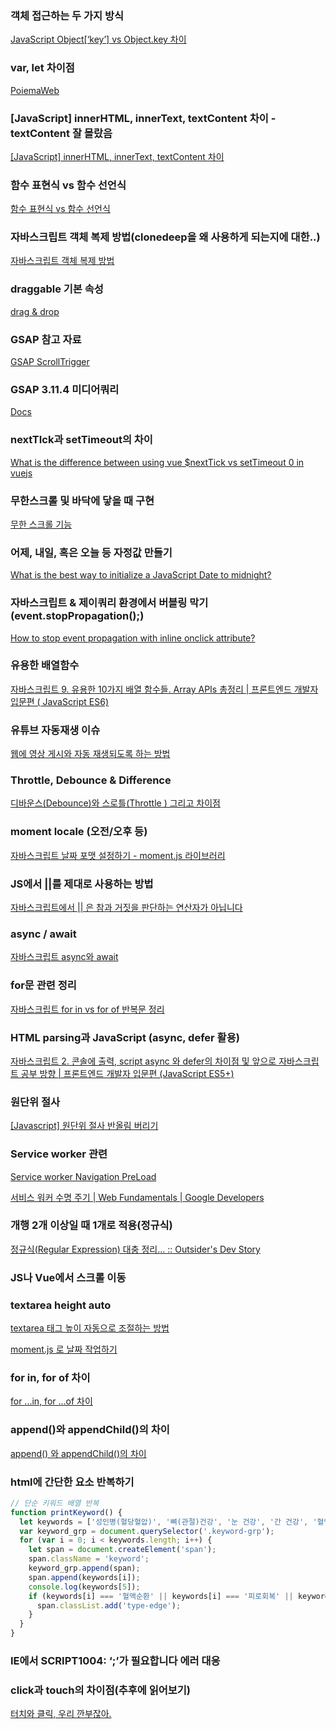 ### 객체 접근하는 두 가지 방식

[JavaScript Object[‘key’] vs Object.key 차이](https://medium.com/sjk5766/javascript-object-key-vs-object-key-차이-3c21eb49b763)

### var, let 차이점

[PoiemaWeb](https://poiemaweb.com/es6-block-scope)

### [JavaScript] innerHTML, innerText, textContent 차이 - textContent 잘 몰랐음

[[JavaScript] innerHTML, innerText, textContent 차이](https://velog.io/@kim_unknown_/JavaScript-Difftext)

### 함수 표현식 vs 함수 선언식

[함수 표현식 vs 함수 선언식](https://joshua1988.github.io/web-development/javascript/function-expressions-vs-declarations/)

### 자바스크립트 객체 복제 방법(clonedeep을 왜 사용하게 되는지에 대한..)

[자바스크립트 객체 복제 방법](https://www.daleseo.com/js-objects-clone/)

### draggable 기본 속성

[drag & drop](https://velog.io/@kirin/drag-drop)

### GSAP 참고 자료

[GSAP ScrollTrigger](https://velog.io/@yesslkim94/GSAP-ScrollTrigger)

### GSAP 3.11.4 미디어쿼리

[Docs](https://greensock.com/docs/v3/GSAP/gsap.matchMedia())

### nextTIck과 setTimeout의 차이

[What is the difference between using vue $nextTick vs setTimeout 0 in vuejs](https://stackoverflow.com/questions/63669783/what-is-the-difference-between-using-vue-nexttick-vs-settimeout-0-in-vuejs)

### 무한스크롤 및 바닥에 닿을 때 구현

[무한 스크롤 기능](https://velog.io/@hwanieee/%EB%AC%B4%ED%95%9C-%EC%8A%A4%ED%81%AC%EB%A1%A4-%EA%B8%B0%EB%8A%A5)

### 어제, 내일, 혹은 오늘 등 자정값 만들기

[What is the best way to initialize a JavaScript Date to midnight?](https://stackoverflow.com/questions/3894048/what-is-the-best-way-to-initialize-a-javascript-date-to-midnight)

### 자바스크립트 & 제이쿼리 환경에서 버블링 막기(event.stopPropagation();)

[How to stop event propagation with inline onclick attribute?](https://stackoverflow.com/questions/387736/how-to-stop-event-propagation-with-inline-onclick-attribute)

### 유용한 배열함수

[자바스크립트 9. 유용한 10가지 배열 함수들. Array APIs 총정리 | 프론트엔드 개발자 입문편 ( JavaScript ES6)](https://www.youtube.com/watch?v=3CUjtKJ7PJg&feature=youtu.be)

### 유튜브 자동재생 이슈

[웹에 영상 게시와 자동 재생되도록 하는 방법](https://goldsystem.tistory.com/839)

### Throttle, Debounce & Difference

[디바운스(Debounce)와 스로틀(Throttle ) 그리고 차이점](https://webclub.tistory.com/607)

### moment locale (오전/오후 등)

[자바스크립트 날짜 포맷 설정하기 - moment.js 라이브러리](https://wooncloud.tistory.com/36)

### JS에서 ||를 제대로 사용하는 방법

[자바스크립트에서 || 은 참과 거짓을 판단하는 연산자가 아닙니다](https://mynameisdabin.tistory.com/10)

### async / await

[자바스크립트 async와 await](https://joshua1988.github.io/web-development/javascript/js-async-await/)

### **for문 관련 정리**

[자바스크립트 for in vs for of 반복문 정리](https://jsdev.kr/t/for-in-vs-for-of/2938)

### **HTML parsing과 JavaScript (async, defer 활용)**

[자바스크립트 2. 콘솔에 출력, script async 와 defer의 차이점 및 앞으로 자바스크립트 공부 방향 | 프론트엔드 개발자 입문편 (JavaScript ES5+)](https://youtu.be/tJieVCgGzhs)

### **원단위 절사**

[[Javascript] 원단위 절사 반올림 버리기](https://copyrightyoon.tistory.com/1467)

### Service worker 관련

[Service worker Navigation PreLoad](https://velog.io/@unu/%EC%84%9C%EB%B9%84%EC%8A%A4-%EC%9B%8C%EC%BB%A4%EC%97%90%EC%84%9C-%EB%B8%8C%EB%9D%BC%EC%9A%B0%EC%A0%80-%ED%9E%8C%ED%8A%B8-PreLoad-%EC%A7%80%EC%9B%90%EC%9D%84-%ED%99%9C%EC%84%B1%ED%99%94%ED%95%98%EC%97%AC-%ED%8E%98%EC%9D%B4%EC%A7%80-%EC%86%8D%EB%8F%84-%ED%96%A5%EC%83%81%EC%8B%9C%ED%82%A4%EB%8A%94-%EB%B2%95)

[서비스 워커 수명 주기 | Web Fundamentals | Google Developers](https://developers.google.com/web/fundamentals/primers/service-workers/lifecycle?hl=ko)

### 개행 2개 이상일 때 1개로 적용(정규식)

[정규식(Regular Expression) 대충 정리... :: Outsider's Dev Story](https://blog.outsider.ne.kr/141)

### **JS나 Vue에서 스크롤 이동**

[](https://velog.io/@byungjur_96/vue.js-%ED%8E%98%EC%9D%B4%EC%A7%80-%EC%9D%B4%EB%8F%99-%EC%8B%9C-Offset-%EC%9D%B4%EB%8F%99)

### textarea height auto

[textarea 태그 높이 자동으로 조절하는 방법](https://webisfree.com/2015-11-03/textarea-%ED%83%9C%EA%B7%B8-%EB%86%92%EC%9D%B4-%EC%9E%90%EB%8F%99%EC%9C%BC%EB%A1%9C-%EC%A1%B0%EC%A0%88%ED%95%98%EB%8A%94-%EB%B0%A9%EB%B2%95)

[moment.js 로 날짜 작업하기](https://velog.io/@ppohee/moment.js-%EB%A1%9C-%EB%82%A0%EC%A7%9C-%EC%9E%91%EC%97%85%ED%95%98%EA%B8%B0)

### for in, for of 차이

[for ...in, for ...of 차이](https://velog.io/@eomttt/for-...in-for-...of-%EC%B0%A8%EC%9D%B4)

### append()와 appendChild()의 차이

[append() 와 appendChild()의 차이](https://blogpack.tistory.com/682)

### html에 간단한 요소 반복하기

```jsx
// 단순 키워드 배열 반복
function printKeyword() {
  let keywords = ['성인병(혈당혈압)', '뼈(관절)건강', '눈 건강', '간 건강', '혈액순환', '다이어트', '비염/염증개선', '면역력', '우울증/불면증', '피로회복', '남성성기능개선', '항산화', '콜레스테롤 개선', '아토피', '잇몸치주', '변비', '피부개선', '생리불순', '탈모', '근육개선', '과민면역완화', '체지방감소', '장 건강', '위 건강', '신장/요로개선', '갱년기여성건강', '어린이 성장 및 면역력', '뇌기능(기억력 개선)', '기관지'];
  var keyword_grp = document.querySelector('.keyword-grp');
  for (var i = 0; i < keywords.length; i++) {
    let span = document.createElement('span');
    span.className = 'keyword';
    keyword_grp.append(span);
    span.append(keywords[i]);
    console.log(keywords[5]);
    if (keywords[i] === '혈액순환' || keywords[i] === '피로회복' || keywords[i] === '잇몸치주' || keywords[i] === '과민면역완화' || keywords[i] === '갱년기여성건강') {
      span.classList.add('type-edge');
    }
  }
}
```

### IE에서 SCRIPT1004: ‘;’가 필요합니다 에러 대응

[](https://haru.kafra.kr/116)

### click과 touch의 차이점(추후에 읽어보기)

[터치와 클릭, 우리 깐부잖아.](https://ui.toast.com/weekly-pick/ko_20220106)